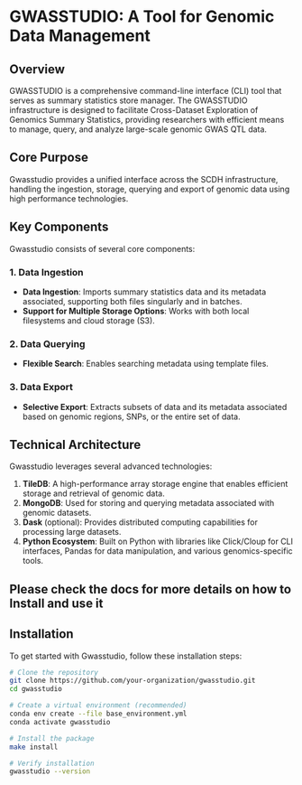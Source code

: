 

# GWASSTUDIO: A Tool for Genomic Data Management

## Overview

GWASSTUDIO is a comprehensive command-line interface (CLI) tool that serves as summary statistics store manager.
The GWASSTUDIO infrastructure is designed to facilitate Cross-Dataset Exploration of Genomics Summary Statistics, providing researchers with efficient means to manage, query, and analyze large-scale genomic GWAS QTL data.

## Core Purpose

Gwasstudio provides a unified interface across the SCDH infrastructure, handling the ingestion, storage, querying and export of genomic data using high performance technologies.

## Key Components

Gwasstudio consists of several core components:

### 1. Data Ingestion
- **Data Ingestion**: Imports summary statistics data and its metadata associated, supporting both files singularly and in batches.
- **Support for Multiple Storage Options**: Works with both local filesystems and cloud storage (S3).

### 2. Data Querying
- **Flexible Search**: Enables searching metadata using template files.

### 3. Data Export
- **Selective Export**: Extracts subsets of data and its metadata associated based on genomic regions, SNPs, or the entire set of data.

## Technical Architecture

Gwasstudio leverages several advanced technologies:

1. **TileDB**: A high-performance array storage engine that enables efficient storage and retrieval of genomic data.
2. **MongoDB**: Used for storing and querying metadata associated with genomic datasets.
3. **Dask** (optional): Provides distributed computing capabilities for processing large datasets.
4. **Python Ecosystem**: Built on Python with libraries like Click/Cloup for CLI interfaces, Pandas for data manipulation, and various genomics-specific tools.

## Please check the docs for more details on how to Install and use it

## Installation

To get started with Gwasstudio, follow these installation steps:
```bash
# Clone the repository
git clone https://github.com/your-organization/gwasstudio.git
cd gwasstudio

# Create a virtual environment (recommended)
conda env create --file base_environment.yml
conda activate gwasstudio

# Install the package
make install

# Verify installation
gwasstudio --version
```
